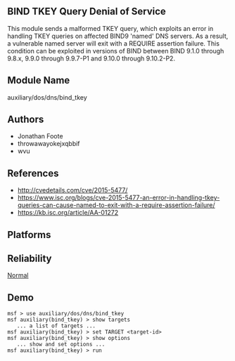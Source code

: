 ## BIND TKEY Query Denial of Service

This module sends a malformed TKEY query, which exploits an 
error in handling TKEY queries on affected BIND9 'named' DNS 
servers. As a result, a vulnerable named server will exit 
with a REQUIRE assertion failure. This condition can be 
exploited in versions of BIND between BIND 9.1.0 through 
9.8.x, 9.9.0 through 9.9.7-P1 and 9.10.0 through 9.10.2-P2.


## Module Name
auxiliary/dos/dns/bind_tkey

## Authors
* Jonathan Foote
* throwawayokejxqbbif
* wvu


## References
* http://cvedetails.com/cve/2015-5477/
* https://www.isc.org/blogs/cve-2015-5477-an-error-in-handling-tkey-queries-can-cause-named-to-exit-with-a-require-assertion-failure/
* https://kb.isc.org/article/AA-01272




## Platforms


## Reliability
[Normal](https://github.com/rapid7/metasploit-framework/wiki/Exploit-Ranking)

## Demo

```
msf > use auxiliary/dos/dns/bind_tkey
msf auxiliary(bind_tkey) > show targets
   ... a list of targets ...
msf auxiliary(bind_tkey) > set TARGET <target-id>
msf auxiliary(bind_tkey) > show options
   ... show and set options ...
msf auxiliary(bind_tkey) > run
```
    
    